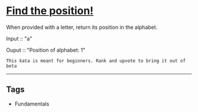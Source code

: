 # [Find the position!](https://www.codewars.com/kata/5808e2006b65bff35500008f)

When provided with a letter, return its position in the alphabet.

Input :: "a"

Ouput :: "Position of alphabet: 1"

`This kata is meant for beginners. Rank and upvote to bring it out of beta`

---

## Tags

- Fundamentals
